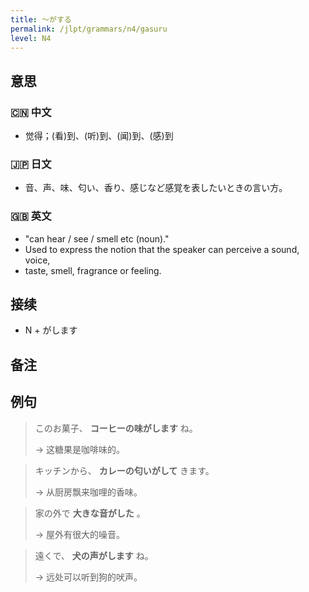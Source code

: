 ```yaml
---
title: 〜がする
permalink: /jlpt/grammars/n4/gasuru
level: N4
---
```


## 意思

### 🇨🇳 中文

- 觉得；(看)到、(听)到、(闻)到、(感)到

### 🇯🇵 日文

- 音、声、味、匂い、香り、感じなど感覚を表したいときの言い方。

### 🇬🇧 英文

- "can hear / see / smell etc (noun)."
- Used to express the notion that the speaker can perceive a sound, voice,
- taste, smell, fragrance or feeling.

## 接续

- N + がします

## 备注


## 例句

> このお菓子、 **コーヒーの味がします** ね。
>
> → 这糖果是咖啡味的。

> キッチンから、 **カレーの匂いがして** きます。
>
> → 从厨房飘来咖哩的香味。

> 家の外で **大きな音がした** 。
>
> → 屋外有很大的噪音。

> 遠くで、 **犬の声がします** ね。
>
> → 远处可以听到狗的吠声。

